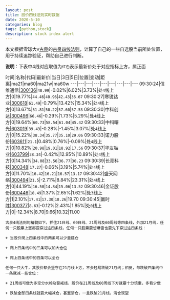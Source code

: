 ```yaml
---
layout: post
title: 股价四线法则实时数据
date: 2020-5-10
categories: blog
tags: [python,stock]
description: stock index alert
---
```



本文根据雪球大v[古泉](https://xueqiu.com/u/7148646888)的[古泉四线法则](https://xueqiu.com/7148646888/130498192)，计算了自己的一些自选股当前所处位置，用于持续追踪验证，帮助自己进行判断。

**说明**：下表中4线对应取值为`红色`表示最新价处于对应指标上方，属正面

时间|名称|代码|最新价|当日|3日|5日|位置|变动|距离|ma21|ma60|ma21w|ma60w
---|---|---|---|---|---|---|---|---
09:30:24|信维通信|[300136](https://xueqiu.com/S/SZ300136)|`48.99`|-0.02%|6.02%|3.73%|处`4`线上方|0|19.77%|`44.46`|`40.96`|`42.43`|`36.67`
09:30:27|寒锐钴业|[300618](https://xueqiu.com/S/SZ300618)|`61.49`|-0.79%|13.42%|15.34%|处`4`线上方|0|13.67%|`51.81`|`50.22`|`57.60`|`57.53`
09:30:30|中科创达|[300496](https://xueqiu.com/S/SZ300496)|`66.46`|-0.29%|1.73%|5.29%|处`4`线上方|0|19.64%|`60.73`|`58.54`|`61.04`|`45.42`
09:30:33|中科曙光|[603019](https://xueqiu.com/S/SH603019)|`39.43`|-0.28%|-1.45%|3.07%|处`4`线上方|0|15.22%|`38.34`|`35.77`|`35.10`|`29.06`
09:30:33|诺力股份|[603611](https://xueqiu.com/S/SH603611)|`21.1`|0.48%|0.76%|-0.09%|处`4`线上方|0|10.82%|`20.98`|`19.01`|`18.92`|`17.56`
09:30:37|华友钴业|[603799](https://xueqiu.com/S/SH603799)|`38.34`|-0.42%|12.95%|10.89%|处`4`线上方|0|14.34%|`34.08`|`33.56`|`36.77`|`30.23`
09:30:39|长亮科技|[300348](https://xueqiu.com/S/SZ300348)|`17.27`|-0.06%|3.19%|5.74%|处`4`线上方|0|11.70%|`16.42`|`16.21`|`16.57`|`13.17`
09:30:42|盛天网络|[300494](https://xueqiu.com/S/SZ300494)|`21.5`|-2.71%|8.84%|23.31%|处`4`线上方|0|44.19%|`16.50`|`14.84`|`15.06`|`13.52`
09:30:46|金证股份|[600446](https://xueqiu.com/S/SH600446)|`18.49`|1.37%|2.65%|1.62%|处`3`线上方|1|2.10%|`17.41`|`17.30`|`18.26`|19.70
09:30:45|赢时胜|[300377](https://xueqiu.com/S/SZ300377)|`8.63`|-0.12%|2.43%|1.85%|处`0`线上方|0|-12.34%|8.70|9.66|10.32|11.00

```
古泉4线法则的精髓如下。抓住21日线、60日线、21周线及60周线等四条线，外加21月线，任何一只股票上涨都要穿过这四条线，任何一只股票要想爆雷也要先下穿过这四条线：

+ 当股价爬上四条线中的两条可以少量建仓

+ 爬上四条线中的三条可以加大仓位

+ 爬上四条线中的四条可以全仓

任何一只大牛，其股价都会坚守在21月线上方，不会轻易跌破21月线；相反，每跌破四条线中一条就减一些仓位：

+ 21周线可做为多空分水岭及警戒线，股价在21周线及60周线下方就要十分慎重，多看少做

+ 跌破全部四条线就要大幅减仓，甚至清仓，一旦跌破21月线，清仓观望
```